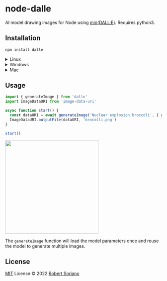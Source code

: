 # node-dalle

AI model drawing images for Node using [min(DALL·E)](https://github.com/kuprel/min-dalle). Requires python3.

## Installation

```bash
npm install dalle
```

<details>

<summary>Linux</summary>

#### Install Python
```bash
sudo apt install python3
sudo apt install python3-dev
```

#### Install Node-gyp
```bash
sudo apt install make
sudo apt install g++
sudo npm install -g node-gyp
```

</details>

<details>
<summary>Windows</summary>

#### Install Python, Node-gyp if missing
```bash
npm install --global --production windows-build-tools
npm install -g node-gyp
```
</details>

<details>
<summary>Mac</summary>

#### Install XCode from AppStore, Python

</details>

## Usage

```js
import { generateImage } from 'dalle'
import ImageDataURI from 'image-data-uri'

async function start() {
  const dataURI = await generateImage('Nuclear explosion broccoli', { gridSize: 2 })
  ImageDataURI.outputFile(dataURI, 'brocolli.png')
}

start()
```

<img src="https://i.imgur.com/4g1KkYk.png" width="300" />

The `generateImage` function will load the model parameters once and reuse the model to generate multiple images.


## License

[MIT](./LICENSE) License © 2022 [Robert Soriano](https://github.com/wobsoriano)
